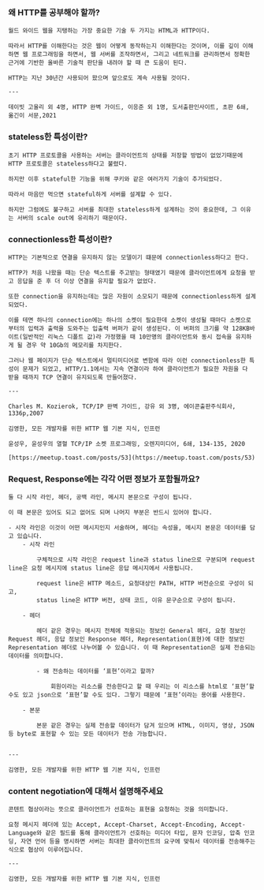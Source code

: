 ### 왜 HTTP를 공부해야 할까?
    
    월드 와이드 웹을 지탱하는 가장 중요한 기술 두 가지는 HTML과 HTTP이다.
    
    따라서 HTTP를 이해한다는 것은 웹이 어떻게 동작하는지 이해한다는 것이며, 이를 깊이 이해하면 웹 프로그래밍을 하면서, 웹 서버를 조작하면서, 그리고 네트워크를 관리하면서 정확한 근거에 기반한 올바른 기술적 판단을 내려야 할 때 큰 도움이 된다.
    
    HTTP는 지난 30년간 사용되어 왔으며 앞으로도 계속 사용될 것이다.
    
    ---
    
    데이빗 고울리 외 4명, HTTP 완벽 가이드, 이응준 외 1명, 도서출판인사이트, 초판 6쇄, 옮긴이 서문,2021
    
### stateless한 특성이란?
    
    초기 HTTP 프로토콜을 사용하는 서버는 클라이언트의 상태를 저장할 방법이 없었기때문에 HTTP 프로토콜은 stateless하다고 불렸다.
    
    하지만 이후 stateful한 기능을 위해 쿠키와 같은 여러가지 기술이 추가되었다.
    
    따라서 마음만 먹으면 stateful하게 서버를 설계할 수 있다.
    
    하지만 그럼에도 불구하고 서버를 최대한 stateless하게 설계하는 것이 중요한데, 그 이유는 서버의 scale out에 유리하기 때문이다.
    
### connectionless한 특성이란?
    
    HTTP는 기본적으로 연결을 유지하지 않는 모델이기 떄문에 connectionless하다고 한다. 
    
    HTTP가 처음 나왔을 때는 단순 텍스트를 주고받는 형태였기 때문에 클라이언트에게 요청을 받고 응답을 준 후 더 이상 연결을 유지할 필요가 없었다.
    
    또한 connection을 유지하는데는 많은 자원이 소모되기 때문에 connectionless하게 설계되었다.
    
    이를 테면 하나의 connection에는 하나의 소켓이 필요한데 소켓이 생성될 때마다 소켓으로부터의 입력과 출력을 도와주는 입출력 버퍼가 같이 생성된다. 이 버퍼의 크기를 약 128KB바이트(일반적인 리눅스 디폴트 값)라 가정했을 때 10만명의 클라이언트와 동시 접속을 유지하게 될 경우 약 10Gb의 메모리를 차지한다.
    
    그러나 웹 페이지가 단순 텍스트에서 멀티미디어로 변함에 따라 이런 connectionless한 특성이 문제가 되었고, HTTP/1.1에서는 지속 연결이라 하여 클라이언트가 필요한 자원을 다 받을 때까지 TCP 연결이 유지되도록 만들어졌다.
    
    ---
    
    Charles M. Kozierok, TCP/IP 완벽 가이드, 강유 외 3명, 에이콘출판주식회사, 1336p,2007
    
    김영한, 모든 개발자를 위한 HTTP 웹 기본 지식, 인프런
    
    윤성우, 윤성우의 열혈 TCP/IP 소켓 프로그래밍, 오렌지미디어, 6쇄, 134-135, 2020
    
    [https://meetup.toast.com/posts/53](https://meetup.toast.com/posts/53)


### Request, Response에는 각각 어떤 정보가 포함될까요?
    
    둘 다 시작 라인, 헤더, 공백 라인, 메시지 본문으로 구성이 됩니다.
    
    이 때 본문은 있어도 되고 없어도 되며 나머지 부분은 반드시 있어야 합니다.
    
    - 시작 라인은 이것이 어떤 메시지인지 서술하며, 헤더는 속성을, 메시지 본문은 데이터를 담고 있습니다.
        - 시작 라인
            
            구체적으로 시작 라인은 request line과 status line으로 구분되며 request line은 요청 메시지에 status line은 응답 메시지에서 사용됩니다.
            
            request line은 HTTP 메소드, 요청대상인 PATH, HTTP 버전순으로 구성이 되고,
            status line은 HTTP 버전, 상태 코드, 이유 문구순으로 구성이 됩니다.
            
        - 헤더
            
            헤더 같은 경우는 메시지 전체에 적용되는 정보인 General 헤더, 요청 정보인Request 헤더, 응답 정보인 Response 헤더, Representation(표현)에 대한 정보인 Representation 헤더로 나누어볼 수 있습니다. 이 때 Representation은 실제 전송되는 데이터를 의미합니다.
            
            - 왜 전송하는 데이터를 ‘표현’이라고 할까?
                
                회원이라는 리소스를 전송한다고 할 때 우리는 이 리소스를 html로 ‘표현’할 수도 있고 json으로 ‘표현’할 수도 있다. 그렇기 때문에 ‘표현’이라는 용어를 사용한다.
                
        - 본문
            
            본문 같은 경우는 실제 전송할 데이터가 담겨 있으며 HTML, 이미지, 영상, JSON 등 byte로 표현할 수 있는 모든 데이터가 전송 가능합니다.
            
    
    ---
    
    김영한, 모든 개발자를 위한 HTTP 웹 기본 지식, 인프런
    
### content negotiation에 대해서 설명해주세요 
    
    콘텐트 협상이라는 뜻으로 클라이언트가 선호하는 표현을 요청하는 것을 의미합니다. 
    
    요청 메시지 헤더에 있는 Accept, Accept-Charset, Accept-Encoding, Accept-Language와 같은 필드를 통해 클라이언트가 선호하는 미디어 타입, 문자 인코딩, 압축 인코딩, 자연 언어 등을 명시하면 서버는 최대한 클라이언트의 요구에 맞춰서 데이터를 전송해주는 식으로 협상이 이루어집니다. 
    
    ---
    
    김영한, 모든 개발자를 위한 HTTP 웹 기본 지식, 인프런